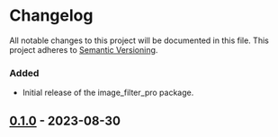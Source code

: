 # Changelog

All notable changes to this project will be documented in this file. This project adheres to [Semantic Versioning](https://semver.org/).

### Added
- Initial release of the image_filter_pro package.

## [0.1.0] - 2023-08-30

[0.1.0]: https://github.com/your-username/your-repo/releases/tag/v0.1.0
